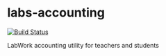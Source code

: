 labs-accounting
===============

[![Build Status](https://travis-ci.org/denzp/labs-accounting.png)](https://travis-ci.org/denzp/labs-accounting)

LabWork accounting utility for teachers and students
